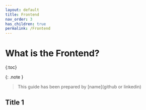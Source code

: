 ```yaml
---
layout: default
title: Frontend
nav_order: 3
has_children: true
permalink: /Frontend
---
```


# What is the Frontend?
{:toc}



























{: .note }
> This guide has been prepared by [name](github or linkedin)


## Title 1
